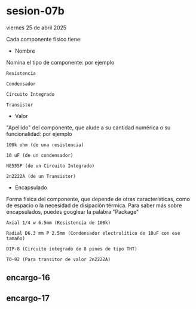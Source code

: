 # sesion-07b

viernes 25 de abril 2025

Cada componente físico tiene:

- Nombre

Nomina el tipo de componente: por ejemplo 

    Resistencia
    
    Condensador
    
    Circuito Integrado
    
    Transistor

- Valor 

"Apellido" del componente, que alude a su cantidad numérica o su funcionalidad: por ejemplo 

    100k ohm (de una resistencia)
    
    10 uF (de un condensador)
    
    NE555P (de un Circuito Integrado)
    
    2n2222A (de un Transistor)

- Encapsulado

Forma física del componente, que depende de otras características, como de espacio o la necesidad de disipación térmica. Para saber más sobre encapsulados, puedes googlear la palabra "Package"

    Axial 1/4 w 6.5mm (Resistencia de 100k)
    
    Radial D6.3 mm P 2.5mm (Condensador electrolítico de 10uF con ese tamaño)
    
    DIP-8 (Circuito integrado de 8 pines de tipo THT)

    TO-92 (Para transitor de valor 2n2222A)



## encargo-16

## encargo-17
